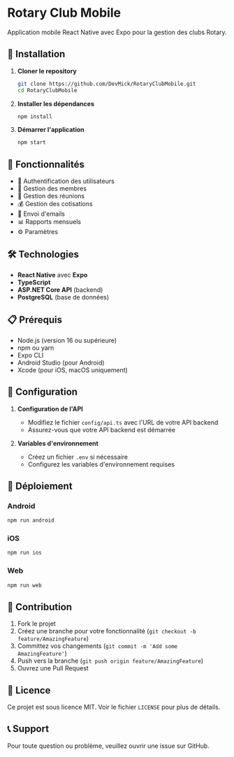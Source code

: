# Rotary Club Mobile

Application mobile React Native avec Expo pour la gestion des clubs Rotary.

## 🚀 Installation

1. **Cloner le repository**
   ```bash
   git clone https://github.com/DevMick/RotaryClubMobile.git
   cd RotaryClubMobile
   ```

2. **Installer les dépendances**
   ```bash
   npm install
   ```

3. **Démarrer l'application**
   ```bash
   npm start
   ```

## 📱 Fonctionnalités

- 🔐 Authentification des utilisateurs
- 👥 Gestion des membres
- 📅 Gestion des réunions
- 💰 Gestion des cotisations
- 📧 Envoi d'emails
- 📊 Rapports mensuels
- ⚙️ Paramètres

## 🛠️ Technologies

- **React Native** avec **Expo**
- **TypeScript**
- **ASP.NET Core API** (backend)
- **PostgreSQL** (base de données)

## 📋 Prérequis

- Node.js (version 16 ou supérieure)
- npm ou yarn
- Expo CLI
- Android Studio (pour Android)
- Xcode (pour iOS, macOS uniquement)

## 🔧 Configuration

1. **Configuration de l'API**
   - Modifiez le fichier `config/api.ts` avec l'URL de votre API backend
   - Assurez-vous que votre API backend est démarrée

2. **Variables d'environnement**
   - Créez un fichier `.env` si nécessaire
   - Configurez les variables d'environnement requises

## 📱 Déploiement

### Android
```bash
npm run android
```

### iOS
```bash
npm run ios
```

### Web
```bash
npm run web
```

## 🤝 Contribution

1. Fork le projet
2. Créez une branche pour votre fonctionnalité (`git checkout -b feature/AmazingFeature`)
3. Committez vos changements (`git commit -m 'Add some AmazingFeature'`)
4. Push vers la branche (`git push origin feature/AmazingFeature`)
5. Ouvrez une Pull Request

## 📄 Licence

Ce projet est sous licence MIT. Voir le fichier `LICENSE` pour plus de détails.

## 📞 Support

Pour toute question ou problème, veuillez ouvrir une issue sur GitHub.
